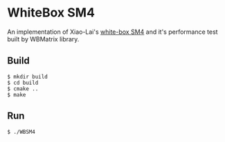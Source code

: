 # WhiteBox SM4 

 An implementation of Xiao-Lai's [white-box SM4]((http://gb.oversea.cnki.net/KCMS/detail/detailall.aspx?filename=2010204831.nh&dbcode=CMFD&dbname=CMFD2010)) and it's performance test built by WBMatrix library.

## Build

```
$ mkdir build
$ cd build
$ cmake ..
$ make
```

## Run

```
$ ./WBSM4
```